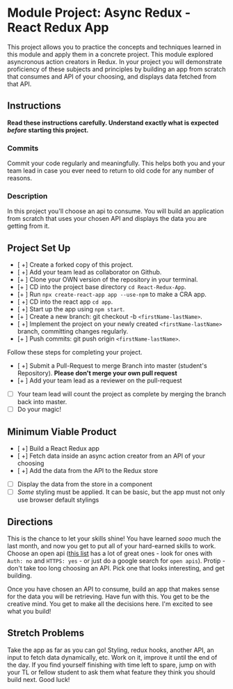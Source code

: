 # Module Project: Async Redux - React Redux App

This project allows you to practice the concepts and techniques learned in this module and apply them in a concrete project. This module explored asyncronous action creators in Redux. In your project you will demonstrate proficiency of these subjects and principles by building an app from scratch that consumes and API of your choosing, and displays data fetched from that API.

## Instructions

**Read these instructions carefully. Understand exactly what is expected _before_ starting this project.**

### Commits

Commit your code regularly and meaningfully. This helps both you and your team lead in case you ever need to return to old code for any number of reasons.

### Description

In this project you'll choose an api to consume. You will build an application from scratch that uses your chosen API and displays the data you are getting from it.

## Project Set Up

- [ +] Create a forked copy of this project.
- [ +] Add your team lead as collaborator on Github.
- [+ ] Clone your OWN version of the repository in your terminal.
- [+ ] CD into the project base directory `cd React-Redux-App`.
- [+ ] Run `npx create-react-app app --use-npm` to make a CRA app.
- [ +] CD into the react app `cd app`.
- [ +] Start up the app using `npm start`.
- [+ ] Create a new branch: git checkout -b `<firstName-lastName>`.
- [ +] Implement the project on your newly created `<firstName-lastName>` branch, committing changes regularly.
- [+ ] Push commits: git push origin `<firstName-lastName>`.

Follow these steps for completing your project.

- [ +] Submit a Pull-Request to merge <firstName-lastName> Branch into master (student's Repository). **Please don't merge your own pull request**
- [+ ] Add your team lead as a reviewer on the pull-request
- [ ] Your team lead will count the project as complete by merging the branch back into master.
- [ ] Do your magic!

## Minimum Viable Product

- [ +] Build a React Redux app
- [ +] Fetch data inside an async action creator from an API of your choosing
- [ +] Add the data from the API to the Redux store
- [ ] Display the data from the store in a component
- [ ] _Some_ styling must be applied. It can be basic, but the app must not only use browser default stylings

## Directions

This is the chance to let your skills shine! You have learned _sooo_ much the last month, and now you get to put all of your hard-earned skills to work. Choose an open api ([this list](https://github.com/public-apis/public-apis) has a lot of great ones - look for ones with `Auth: no` and `HTTPS: yes` - or just do a google search for `open apis`). Protip - don't take too long choosing an API. Pick one that looks interesting, and get building.

Once you have chosen an API to consume, build an app that makes sense for the data you will be retrieving. Have fun with this. You get to be the creative mind. You get to make all the decisions here. I'm excited to see what you build!

## Stretch Problems

Take the app as far as you can go! Styling, redux hooks, another API, an input to fetch data dynamically, etc. Work on it, improve it until the end of the day. If you find yourself finishing with time left to spare, jump on with your TL or fellow student to ask them what feature they think you should build next. Good luck!
